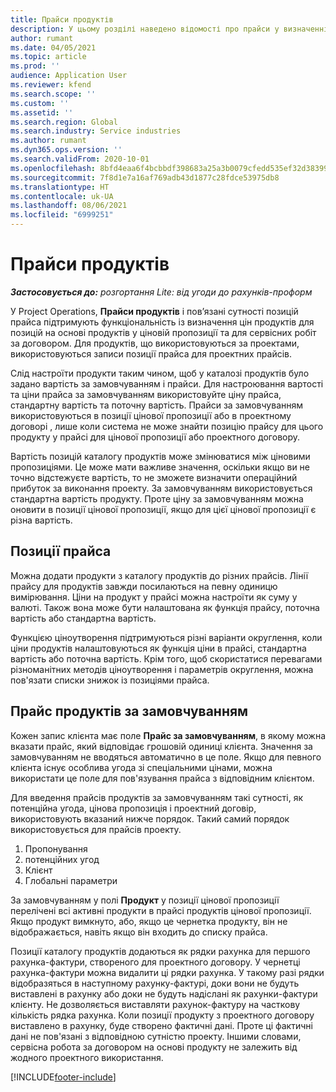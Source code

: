 ```yaml
---
title: Прайси продуктів
description: У цьому розділі наведено відомості про прайси у визначенні цін у каталозі, що використовуються для проектних цінових пропозицій і сервісних договорів.
author: rumant
ms.date: 04/05/2021
ms.topic: article
ms.prod: ''
audience: Application User
ms.reviewer: kfend
ms.search.scope: ''
ms.custom: ''
ms.assetid: ''
ms.search.region: Global
ms.search.industry: Service industries
ms.author: rumant
ms.dyn365.ops.version: ''
ms.search.validFrom: 2020-10-01
ms.openlocfilehash: 8bfd4eaa6f4bcbbdf398683a25a3b0079cfedd535ef32d383993883607f7ef5a
ms.sourcegitcommit: 7f8d1e7a16af769adb43d1877c28fdce53975db8
ms.translationtype: HT
ms.contentlocale: uk-UA
ms.lasthandoff: 08/06/2021
ms.locfileid: "6999251"
---
```

# <a name="product-price-lists"></a>Прайси продуктів

_**Застосовується до:** розгортання Lite: від угоди до рахунків-проформ_

 У Project Operations, **Прайси продуктів** і пов’язані сутності позицій прайса підтримують функціональність із визначення цін продуктів для позицій на основі продуктів у ціновій пропозиції та для сервісних робіт за договором. Для продуктів, що використовуються за проектами, використовуються записи позиції прайса для проектних прайсів. 

Слід настроїти продукти таким чином, щоб у каталозі продуктів було задано вартість за замовчуванням і прайси. Для настроювання вартості та ціни прайса за замовчуванням використовуйте ціну прайса, стандартну вартість та поточну вартість. Прайси за замовчуванням використовуються в позиції цінової пропозиції або в проектному договорі , лише коли система не може знайти позицію прайсу для цього продукту у прайсі для цінової пропозиції або проектного договору.

Вартість позицій каталогу продуктів може змінюватися між ціновими пропозиціями. Це може мати важливе значення, оскільки якщо ви не точно відстежуєте вартість, то не зможете визначити операційний прибуток за виконання проекту. За замовчуванням використовується стандартна вартість продукту. Проте ціну за замовчуванням можна оновити в позиції цінової пропозиції, якщо для цієї цінової пропозиції є різна вартість.

## <a name="price-list-items"></a>Позиції прайса

Можна додати продукти з каталогу продуктів до різних прайсів. Лінії прайсу для продуктів завжди посилаються на певну одиницю вимірювання. Ціни на продукт у прайсі можна настроїти як суму у валюті. Також вона може бути налаштована як функція прайсу, поточна вартість або стандартна вартість.

Функцією ціноутворення підтримуються різні варіанти округлення, коли ціни продуктів налаштовуються як функція ціни в прайсі, стандартна вартість або поточна вартість. Крім того, щоб скористатися перевагами різноманітних методів ціноутворення і параметрів округлення, можна пов'язати списки знижок із позиціями прайса. 

 
## <a name="default-product-price-list"></a>Прайс продуктів за замовчуванням
Кожен запис клієнта має поле **Прайс за замовчуванням**, в якому можна вказати прайс, який відповідає грошовій одиниці клієнта. Значення за замовчуванням не вводяться автоматично в це поле. Якщо для певного клієнта існує особлива угода зі спеціальними цінами, можна використати це поле для пов'язування прайса з відповідним клієнтом.

Для введення прайсів продуктів за замовчуванням такі сутності, як потенційна угода, цінова пропозиція і проектний договір, використовують вказаний нижче порядок. Такий самий порядок використовується для прайсів проекту.

1.  Пропонування
2.  потенційних угод
3.  Клієнт
4.  Глобальні параметри 

За замовчуванням у полі **Продукт** у позиції цінової пропозиції перелічені всі активні продукти в прайсі продуктів цінової пропозиції. Якщо продукт вимкнуто, або, якщо це чернетка продукту, він не відображається, навіть якщо він входить до списку прайса. 

Позиції каталогу продуктів додаються як рядки рахунка для першого рахунка-фактури, створеного для проектного договору. У чернетці рахунка-фактури можна видалити ці рядки рахунка. У такому разі рядки відобразяться в наступному рахунку-фактурі, доки вони не будуть виставлені в рахунку або доки не будуть надіслані як рахунки-фактури клієнту. Не дозволяється виставляти рахунок-фактуру на часткову кількість рядка рахунка. Коли позиції продукту з проектного договору виставлено в рахунку, буде створено фактичні дані. Проте ці фактичні дані не пов'язані з відповідною сутністю проекту. Іншими словами, сервісна робота за договором на основі продукту не залежить від жодного проектного використання. 


[!INCLUDE[footer-include](../includes/footer-banner.md)]
